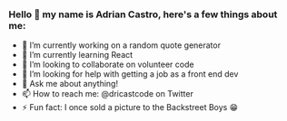 ### Hello 👋 my name is Adrian Castro, here's a few things about me:


- 🔭 I’m currently working on a random quote generator
- 🌱 I’m currently learning React
- 👯 I’m looking to collaborate on volunteer code
- 🤔 I’m looking for help with getting a job as a front end dev
- 💬 Ask me about anything!
- 📫 How to reach me: @dricastcode on Twitter 
- ⚡ Fun fact: I once sold a picture to the Backstreet Boys 😁

<!--
**adrianage/adrianage** is a ✨ _special_ ✨ repository because its `README.md` (this file) appears on your GitHub profile.

Here are some ideas to get you started:

-->
